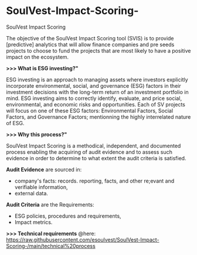 # SoulVest-Impact-Scoring-
SoulVest Impact Scoring 

The objective of the SoulVest Impact Scoring tool (SVIS) is to provide [predictive] analytics that will allow finance companies and pre seeds projects to choose to fund the projects that are most likely to have a positive impact on the ecosystem.

**>>> What is ESG investing?"**

ESG investing is an approach to managing assets where investors explicitly incorporate environmental, social, and governance (ESG) factors in their investment decisions with the long-term return of an investment portfolio in mind. ESG investing aims to correctly identify, evaluate, and price social, environmental, and economic risks and opportunities.
Each of SV projects will focus on one of these ESG factors: Environmental Factors, Social Factors, and Governance Factors; mentionning the highly interrelated nature of ESG.

**>>> Why this process?"**

SoulVest Impact Scoring is a methodical, independent, and documented process enabling the acquiring of audit evidence and to assess such evidence in order to determine to what extent the audit criteria is satisfied.

**Audit Evidence** are sourced in:
- company's facts: records. reporting, facts, and other re;evant and verifiable information,
- external data.

**Audit Criteria** are the Requirements:
- ESG policies, procedures and requirements,
- Impact metrics.

**>>> Technical requirements**
@here: https://raw.githubusercontent.com/esoulvest/SoulVest-Impact-Scoring-/main/technical%20process
